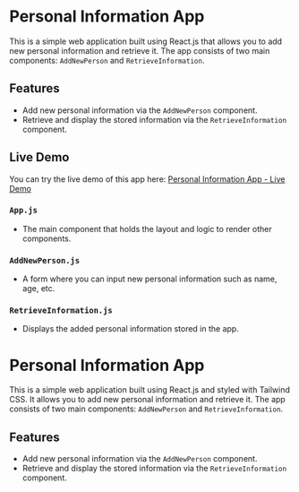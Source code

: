 # Personal Information App

This is a simple web application built using React.js that allows you to add new personal information and retrieve it. The app consists of two main components: `AddNewPerson` and `RetrieveInformation`.

## Features

- Add new personal information via the `AddNewPerson` component.
- Retrieve and display the stored information via the `RetrieveInformation` component.

## Live Demo

You can try the live demo of this app here:
[Personal Information App - Live Demo](https://directory-react-five.vercel.app/)


### `App.js`
- The main component that holds the layout and logic to render other components.

### `AddNewPerson.js`
- A form where you can input new personal information such as name, age, etc.

### `RetrieveInformation.js`
- Displays the added personal information stored in the app.

# Personal Information App

This is a simple web application built using React.js and styled with Tailwind CSS. It allows you to add new personal information and retrieve it. The app consists of two main components: `AddNewPerson` and `RetrieveInformation`.

## Features
- Add new personal information via the `AddNewPerson` component.
- Retrieve and display the stored information via the `RetrieveInformation` component.
